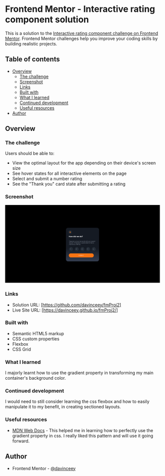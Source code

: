 # Frontend Mentor - Interactive rating component solution

This is a solution to the [Interactive rating component challenge on Frontend Mentor](https://www.frontendmentor.io/challenges/interactive-rating-component-koxpeBUmI). Frontend Mentor challenges help you improve your coding skills by building realistic projects. 

## Table of contents

- [Overview](#overview)
  - [The challenge](#the-challenge)
  - [Screenshot](#screenshot)
  - [Links](#links)
  - [Built with](#built-with)
  - [What I learned](#what-i-learned)
  - [Continued development](#continued-development)
  - [Useful resources](#useful-resources)
- [Author](#author)

## Overview

### The challenge

Users should be able to:

- View the optimal layout for the app depending on their device's screen size
- See hover states for all interactive elements on the page
- Select and submit a number rating
- See the "Thank you" card state after submitting a rating

### Screenshot

![Preview image](images/interactive-rating.png)

### Links

- Solution URL: [https://github.com/davinceey/fmProj2]
- Live Site URL: [https://davinceey.github.io/fmProj2/]

### Built with

- Semantic HTML5 markup
- CSS custom properties
- Flexbox
- CSS Grid


### What I learned
I majorly learnt how to use the gradient property in transforming my main container's background color.


### Continued development

I would need to still consider learning the css flexbox and how to easily manipulate it to my benefit, in creating sectioned layouts.

### Useful resources

- [MDN Web Docs](https://www.developer.mozilla.org) - This helped me in learning how to perfectly use the gradient property in css. I really liked this pattern and will use it going forward.

## Author
- Frontend Mentor - [@davinceey](https://www.frontendmentor.io/profile/davinceey)
